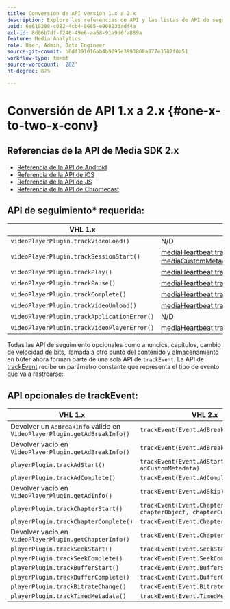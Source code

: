 ```yaml
---
title: Conversión de API versión 1.x a 2.x
description: Explore las referencias de API y las listas de API de seguimiento opcionales y obligatorias para las versiones 1.x y 2.x de Media SDK.
uuid: 6e619288-c082-4cb4-8685-e90823dadf4a
exl-id: 8d06b7df-f246-49e6-aa58-91a9d6fa889a
feature: Media Analytics
role: User, Admin, Data Engineer
source-git-commit: b6df391016ab4b9095e3993808a877e3587f0a51
workflow-type: tm+mt
source-wordcount: '202'
ht-degree: 87%

---
```


# Conversión de API 1.x a 2.x {#one-x-to-two-x-conv}

## Referencias de la API de Media SDK 2.x

* [Referencia de la API de Android](https://adobe-marketing-cloud.github.io/media-sdks/reference/android/index.html)
* [Referencia de la API de iOS](https://adobe-marketing-cloud.github.io/media-sdks/reference/ios/index.html)
* [Referencia de la API de JS](https://adobe-marketing-cloud.github.io/media-sdks/reference/javascript/index.html)
* [Referencia de la API de Chromecast](https://adobe-marketing-cloud.github.io/media-sdks/reference/chromecast/index.html)

## API de seguimiento* requerida:

|  VHL 1.x  | VHL 2.x |
|---|---|
| `videoPlayerPlugin.trackVideoLoad()` | N/D |
| `videoPlayerPlugin.trackSessionStart()` | [mediaHeartbeat.trackSessionStart(mediaObject, mediaCustomMetadata)](https://adobe-marketing-cloud.github.io/media-sdks/reference/javascript/MediaHeartbeat.html#trackSessionStart) |
| `videoPlayerPlugin.trackPlay()` | [mediaHeartbeat.trackPlay()](https://adobe-marketing-cloud.github.io/media-sdks/reference/javascript/MediaHeartbeat.html#trackPlay) |
| `videoPlayerPlugin.trackPause()` | [mediaHeartbeat.trackPause()](https://adobe-marketing-cloud.github.io/media-sdks/reference/javascript/MediaHeartbeat.html#trackPause) |
| `videoPlayerPlugin.trackComplete()` | [mediaHeartbeat.trackComplete()](https://adobe-marketing-cloud.github.io/media-sdks/reference/javascript/MediaHeartbeat.html#trackComplete) |
| `videoPlayerPlugin.trackVideoUnload()` | [mediaHeartbeat.trackSessionEnd()](https://adobe-marketing-cloud.github.io/media-sdks/reference/javascript/MediaHeartbeat.html#trackSessionEnd) |
| `videoPlayerPlugin.trackApplicationError()` | N/D |
| `videoPlayerPlugin.trackVideoPlayerError()` | [mediaHeartbeat.trackError()](https://adobe-marketing-cloud.github.io/media-sdks/reference/javascript/MediaHeartbeat.html#trackError) |

Todas las API de seguimiento opcionales como anuncios, capítulos, cambio de velocidad de bits, llamada a otro punto del contenido y almacenamiento en búfer ahora forman parte de una sola API de `trackEvent`. La API de [trackEvent](https://adobe-marketing-cloud.github.io/media-sdks/reference/javascript/MediaHeartbeat.html#trackEvent) recibe un parámetro constante que representa el tipo de evento que va a rastrearse:

## API opcionales de trackEvent:

| VHL 1.x | VHL 2.x |
|---|---|
| Devolver un `AdBreakInfo` válido en `VideoPlayerPlugin.getAdBreakInfo()` | `trackEvent(Event.AdBreakStart)` |
| Devolver vacío en `VideoPlayerPlugin.getAdBreakInfo()` | `trackEvent(Event.AdBreakComplete)` |
| `playerPlugin.trackAdStart()` | `trackEvent(Event.AdStart, adObject, adCustomMetadata)` |
| `playerPlugin.trackAdComplete()` | `trackEvent(Event.AdComplete)` |
| Devolver vacío en `VideoPlayerPlugin.getAdInfo()` | `trackEvent(Event.AdSkip)` |
| `playerPlugin.trackChapterStart()` | `trackEvent(Event.ChapterStart, chapterObject, chapterCustomMetadata)` |
| `playerPlugin.trackChapterComplete()` | `trackEvent(Event.ChapterComplete)` |
| Devolver vacío en `VideoPlayerPlugin.getChapterInfo()` | `trackEvent(Event.ChapterSkip)` |
| `playerPlugin.trackSeekStart()` | `trackEvent(Event.SeekStart)` |
| `playerPlugin.trackSeekComplete()` | `trackEvent(Event.SeekComplete)` |
| `playerPlugin.trackBufferStart()` | `trackEvent(Event.BufferStart)` |
| `playerPlugin.trackBufferComplete()` | `trackEvent(Event.BufferComplete)` |
| `playerPlugin.trackBitrateChange()` | `trackEvent(Event.BitrateChange)` |
| `playerPlugin.trackTimedMetadata()` | `trackEvent(Event.TimedMetadataUpdate)` |
